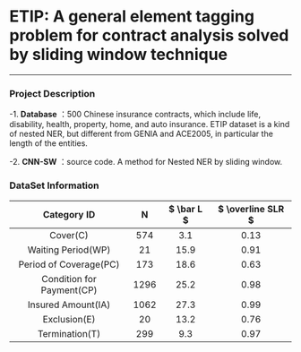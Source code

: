 # ETIP: A general element tagging problem for contract analysis solved by sliding window technique
-------------------

### Project Description
-1. **Database** ：500 Chinese insurance contracts, which include life, disability, health, property, home, and auto insurance.  ETIP dataset is a kind of nested NER, but different from GENIA and ACE2005, in particular the length of the entities.

-2. **CNN-SW** ：source code. A method for Nested NER by sliding window.


### DataSet Information
| Category ID              |  N      |  $ \bar L  $   | $ \overline SLR  $  |
| :-----------------------:|:-------:|:-------:|:-------:|
| Cover(C)                 |574      |3.1      |0.13     |
| Waiting Period(WP)       |21       |15.9     |0.91     |
| Period of Coverage(PC)   |173      |18.6     |0.63     |
| Condition for Payment(CP)|1296     |25.2     |0.98     |
| Insured Amount(IA)       |1062     |27.3     |0.99     |
| Exclusion(E)             |20       |13.2     |0.76     |
| Termination(T)           |299      |9.3      |0.97     |
